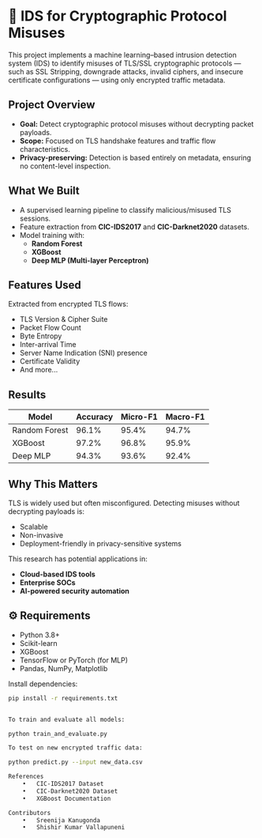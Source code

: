 

# 🔐 IDS for Cryptographic Protocol Misuses

This project implements a machine learning–based intrusion detection system (IDS) to identify misuses of TLS/SSL cryptographic protocols — such as SSL Stripping, downgrade attacks, invalid ciphers, and insecure certificate configurations — using only encrypted traffic metadata.

## Project Overview

- **Goal:** Detect cryptographic protocol misuses without decrypting packet payloads.
- **Scope:** Focused on TLS handshake features and traffic flow characteristics.
- **Privacy-preserving:** Detection is based entirely on metadata, ensuring no content-level inspection.

## What We Built

- A supervised learning pipeline to classify malicious/misused TLS sessions.
- Feature extraction from **CIC-IDS2017** and **CIC-Darknet2020** datasets.
- Model training with:
  - **Random Forest**
  - **XGBoost**
  - **Deep MLP (Multi-layer Perceptron)**

## Features Used

Extracted from encrypted TLS flows:
- TLS Version & Cipher Suite
- Packet Flow Count
- Byte Entropy
- Inter-arrival Time
- Server Name Indication (SNI) presence
- Certificate Validity
- And more...

## Results

| Model         | Accuracy | Micro-F1 | Macro-F1 |
|---------------|----------|----------|----------|
| Random Forest | 96.1%    | 95.4%    | 94.7%    |
| XGBoost       | 97.2%    | 96.8%    | 95.9%    |
| Deep MLP      | 94.3%    | 93.6%    | 92.4%    |


##  Why This Matters

TLS is widely used but often misconfigured. Detecting misuses without decrypting payloads is:
- Scalable
- Non-invasive
- Deployment-friendly in privacy-sensitive systems

This research has potential applications in:
- **Cloud-based IDS tools**
- **Enterprise SOCs**
- **AI-powered security automation**


## ⚙ Requirements

- Python 3.8+
- Scikit-learn
- XGBoost
- TensorFlow or PyTorch (for MLP)
- Pandas, NumPy, Matplotlib

Install dependencies:

```bash
pip install -r requirements.txt


To train and evaluate all models:

python train_and_evaluate.py

To test on new encrypted traffic data:

python predict.py --input new_data.csv

References
	•	CIC-IDS2017 Dataset
	•	CIC-Darknet2020 Dataset
	•	XGBoost Documentation

Contributors
	•	Sreenija Kanugonda
	•	Shishir Kumar Vallapuneni

